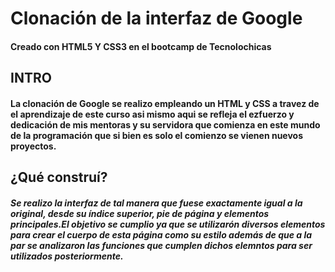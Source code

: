 # Clonación de la interfaz de Google
#### Creado con HTML5 Y CSS3 en el bootcamp de Tecnolochicas

## INTRO
#### La clonación de Google se realizo empleando un HTML y CSS a travez de el aprendizaje de este curso asi mismo aqui se refleja el ezfuerzo y dedicación de mis mentoras y su servidora que comienza en este mundo de la programación que si bien es solo el comienzo se vienen nuevos proyectos.

## ¿Qué construí?
##### Se realizo la interfaz de tal manera que fuese exactamente igual a la original, desde su índice superior, pie de página y elementos principales.El objetivo se cumplio ya que se utilizarón diversos elementos para crear el cuerpo de esta página como su estilo además de que a la par se analizaron las funciones que cumplen dichos elemntos para ser utilizados posteriormente.
